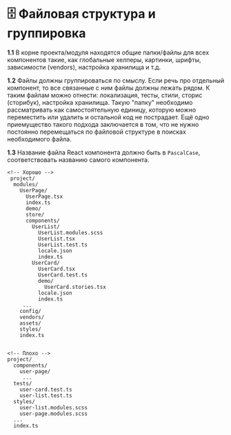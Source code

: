 # 🗄 Файловая структура и группировка

**1.1** В корне проекта/модуля находятся общие папки/файлы для всех компонентов такие, как глобальные хелперы, картинки, шрифты, зависимости (vendors), настройка хранилища и т.д.

**1.2** Файлы должны группироваться по смыслу. Если речь про отдельный компонент, то все связанные с ним файлы должны лежать рядом. К таким файлам можно отнести: локализация, тесты, стили, сторис (сторибук), настройка хранилища. Такую "папку" необходимо рассматривать как самостоятельную единицу, которую можно переместить или удалить и остальной код не пострадает. Ещё одно приемущество такого подхода заключается в том, что не нужно постоянно перемещаться по файловой структуре в поисках необходимого файла.

**1.3** Название файла React компонента должно быть в `PascalCase`, соответствовать названию самого компонента.

```
<!-- Хорошо -->
 project/
  modules/
    UserPage/
      UserPage.tsx
      index.ts
      demo/
      store/
      components/
        UserList/
          UserList.modules.scss
          UserList.tsx
          UserList.test.ts
          locale.json
          index.ts
        UserCard/
          UserCard.tsx
          UserCard.test.ts
          demo/
            UserCard.stories.tsx
          locale.json
          index.ts
     ...  
    config/
    vendors/
    assets/
    styles/
    index.ts


<!-- Плохо -->
project/
  components/
    user-page/
     ...
  tests/
    user-card.test.ts
    user-list.test.ts
  styles/
    user-list.modules.scss
    user-page.modules.scss
  ...
  index.ts
```
